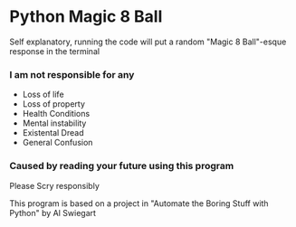 # Python Magic 8 Ball
Self explanatory, running the code will put a random "Magic 8 Ball"-esque response in the terminal


### I am not responsible for any
- Loss of life
- Loss of property
- Health Conditions
- Mental instability
- Existental Dread
- General Confusion
### Caused by reading your future using this program

Please Scry responsibly

This program is based on a project in "Automate the Boring Stuff with Python" by Al Swiegart